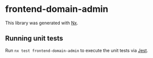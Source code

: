 # frontend-domain-admin

This library was generated with [Nx](https://nx.dev).

## Running unit tests

Run `nx test frontend-domain-admin` to execute the unit tests via [Jest](https://jestjs.io).
